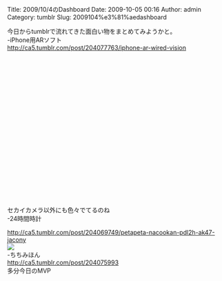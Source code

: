 Title: 2009/10/4のDashboard
Date: 2009-10-05 00:16
Author: admin
Category: tumblr
Slug: 2009104%e3%81%aedashboard

今日からtumblrで流れてきた面白い物をまとめてみようかと。  
-iPhone用ARソフト  
<http://ca5.tumblr.com/post/204077763/iphone-ar-wired-vision>  

<object width="425" height="344"><param name="movie" value="http://www.youtube.com/v/x5SDSUvLYro&amp;rel=0&amp;color1=0xb1b1b1&amp;color2=0xcfcfcf&amp;feature=player_embedded&amp;fs=1"></param><param name="allowFullScreen" value="true"></param><param name="allowScriptAccess" value="always"></param><embed src="http://www.youtube.com/v/x5SDSUvLYro&amp;rel=0&amp;color1=0xb1b1b1&amp;color2=0xcfcfcf&amp;feature=player_embedded&amp;fs=1" type="application/x-shockwave-flash" allowfullscreen="true" allowscriptaccess="always" width="425" height="344"></embed></object>  
セカイカメラ以外にも色々でてるのね  
-24時間時計  

<http://ca5.tumblr.com/post/204069749/petapeta-nacookan-pdl2h-ak47-jacony>  
![](http://10.media.tumblr.com/n43ZDTEQTjq72clqUunu9tAyo1_400.jpg)  
-ちちみほん  
<http://ca5.tumblr.com/post/204075993>  
多分今日のMVP
